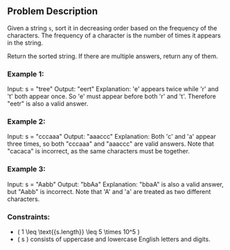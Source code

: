 ## Problem Description

Given a string `s`, sort it in decreasing order based on the frequency of the characters. The frequency of a character is the number of times it appears in the string.

Return the sorted string. If there are multiple answers, return any of them.

### Example 1:

Input: s = "tree"
Output: "eert"
Explanation: 'e' appears twice while 'r' and 't' both appear once. So 'e' must appear before both 'r' and 't'. Therefore "eetr" is also a valid answer.

### Example 2:

Input: s = "cccaaa"
Output: "aaaccc"
Explanation: Both 'c' and 'a' appear three times, so both "cccaaa" and "aaaccc" are valid answers. Note that "cacaca" is incorrect, as the same characters must be together.

### Example 3:

Input: s = "Aabb"
Output: "bbAa"
Explanation: "bbaA" is also a valid answer, but "Aabb" is incorrect. Note that 'A' and 'a' are treated as two different characters.

### Constraints:

- \( 1 \leq \text{{s.length}} \leq 5 \times 10^5 \)
- \( s \) consists of uppercase and lowercase English letters and digits.
